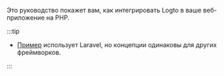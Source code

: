 Это руководство покажет вам, как интегрировать Logto в ваше веб-приложение на PHP.

:::tip

- [Пример](https://github.com/logto-io/php/blob/master/samples/index.php) использует Laravel, но концепции одинаковы для других фреймворков.

:::
